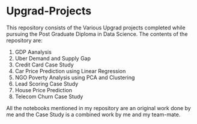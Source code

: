 # Upgrad-Projects
This repository consists of the Various Upgrad projects completed while pursuing the Post Graduate Diploma in Data Science. The contents of the repository are:
1. GDP Aanalysis
2. Uber Demand and Supply Gap
3. Credit Card Case Study
4. Car Price Prediction using Linear Regression
5. NGO Poverty Analysis using PCA and Clustering
6. Lead Scoring Case Study
7. House Price Prediction
8. Telecom Churn Case Study

All the notebooks mentioned in my repository are an original work done by me and the Case Study is a combined work by me and my team-mate. 

